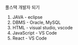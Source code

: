풀스택 개발자 되기   
1. JAVA - eclipse  
2. DBMS - Oracle, MySQL
3. HTML - visual studio, vscode
4. JavaScript - VS Code
5. React - VS Code
